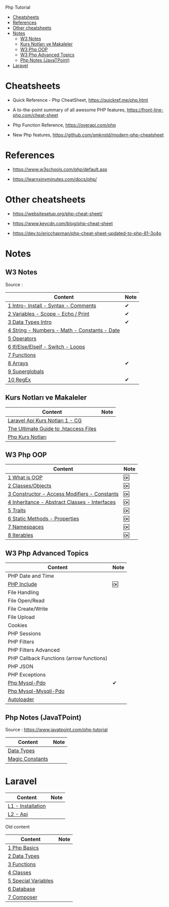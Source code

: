 
Php Tutorial

- [Cheatsheets](#cheatsheets)
- [References](#references)
- [Other cheatsheets](#other-cheatsheets)
- [Notes](#notes)
  - [W3 Notes](#w3-notes)
  - [Kurs Notları ve Makaleler](#kurs-notları-ve-makaleler)
  - [W3 Php OOP](#w3-php-oop)
  - [W3 Php Advanced Topics](#w3-php-advanced-topics)
  - [Php Notes (JavaTPoint)](#php-notes-javatpoint)
- [Laravel](#laravel)

# Cheatsheets

- Quick Reference - Php CheatSheet, https://quickref.me/php.html

- A to-the-point summary of all awesome PHP features, https://front-line-php.com/cheat-sheet

- Php Function Reference, https://overapi.com/php

- New Php features, https://github.com/smknstd/modern-php-cheatsheet


# References

- https://www.w3schools.com/php/default.asp

- https://learnxinyminutes.com/docs/php/

# Other cheatsheets

- https://websitesetup.org/php-cheat-sheet/

- https://www.keycdn.com/blog/php-cheat-sheet

- https://dev.to/ericchapman/php-cheat-sheet-updated-to-php-81-3o4p

# Notes

## W3 Notes

Source : 

Content                                                      | Note
-------------------------------------------------------------|-----
[1 Intro- Install - Syntax - Comments](./phw/php-w3-01-intro.md) | ✔
[2 Variables - Scope - Echo / Print ](./phw/php-w3-02-variables.md) | ✔
[3 Data Types Intro](./phw/php-w3-03-data-types.md)                 | ✔
[4 String - Numbers - Math - Constants - Date](./phw/php-w3-04-data-types-detail.md) |
[5 Operators](./phw/php-w3-05-operators.md)                                          |
[6 If/Else/Elseif - Switch - Loops](./phw/php-w3-06-if-loops.md)                     |
[7 Functions](./phw/php-w3-07-functions.md)                                          |
[8 Arrays](./phw/php-w3-08-arrays.md)                                                | ✔
[9 Superglobals](./phw/php-w3-09-superglobals.md)                                    |
[10 RegEx](./phw/php-w3-10-regex.md)                                                 | ✔


## Kurs Notları ve Makaleler

Content                                                             | Note
--------------------------------------------------------------------|-----
[Laravel Api Kurs Notları 1 - CG](./ude-laravel-api-not1.md)        |
[The Ultimate Guide to .htaccess Files](./article/art-htaccess1.md) |
[Php Kurs Notları](./ude-php-te-not1.md)                            |


## W3 Php OOP

| Content                                                                       | Note |
|-------------------------------------------------------------------------------|------|
| [1 What is OOP](./php-oop-01-intro.md)                                        | 🆗   |
| [2 Classes/Objects](./php-oop-S02-classes.md)                                  | 🆗   |
| [3 Constructor - Access Modifiers - Constants ](./php-oop-03-constructor.md)  | 🆗   |
| [4 Inheritance - Abstract Classes - Interfaces ](./php-oop-04-inheritance.md) | 🆗   |
| [5 Traits](./php-oop-05-traits.md)                                            | 🆗   |
| [6 Static Methods - Properties](./php-oop-06-static-method-props.md)          | 🆗   |
| [7 Namespaces](./php-oop-07-namespaces.md)                                    | 🆗   |
| [8 Iterables](./php-oop-08-iterables.md)                                      | 🆗   |

## W3 Php Advanced Topics

 Content                                      | Note |
----------------------------------------------|------|
 PHP Date and Time                            |
 [PHP Include](./php-adv-02-include.md)       | 🆗   
 File Handling                                |
 File Open/Read                               |
 File Create/Write                            |
 File Upload                                  |
 Cookies                                      |
 PHP Sessions                                 |
 PHP Filters                                  |
 PHP Filters Advanced                         |
 PHP Callback Functions (arrow functions)|
 PHP JSON                                     |
 PHP Exceptions                               |
[Php Mysql-Pdo](./php-mysql-tutor-pdo.md)    | ✔    
 [Php Mysql-Mysqli-Pdo](./php-mysql-tutor.md) |
 [Autoloader](./php-w3-11-autoloader.md)|


## Php Notes (JavaTPoint)

Source : https://www.javatpoint.com/php-tutorial

Content                                            | Note
---------------------------------------------------|-----
[Data Types](./pht/pht-03-data-types.md)           |
[Magic Constants](./pht/pht-04-magic-constants.md) |


# Laravel

| Content                                | Note |
|----------------------------------------|------|
| [L1 - Installation](./lrv-01-basic.md) |
| [L2 - Api](./lrv-02-api.md)            |

Old content

Content                                              | Note
-----------------------------------------------------|-----
[1 Php Basics](./php1/php-01-basics.md)                   |
[2 Data Types](./php1/php-02-data-types-1.md)             |
[3 Functions](./php1/php-03-functions.md)                 |
[4 Classes](./php1/php-04-classes.md)                     |
[5 Special Variables](./php1/php-05-Special-Variables.md) |
[6 Database](./php1/php-06-Database.md)                   |
[7 Composer](./php1/php-07-Composer.md)                   |